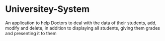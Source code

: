 # Universitey-System
An application to help Doctors to deal with the data of their students, add, modify and delete, in addition to displaying all students, giving them grades and presenting it to them
